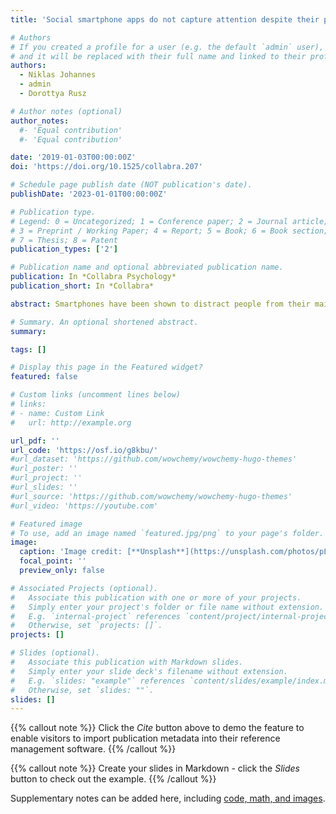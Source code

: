 ```yaml
---
title: 'Social smartphone apps do not capture attention despite their perceived high reward value'

# Authors
# If you created a profile for a user (e.g. the default `admin` user), write the username (folder name) here
# and it will be replaced with their full name and linked to their profile.
authors:
  - Niklas Johannes
  - admin
  - Dorottya Rusz

# Author notes (optional)
author_notes:
  #- 'Equal contribution'
  #- 'Equal contribution'

date: '2019-01-03T00:00:00Z'
doi: 'https://doi.org/10.1525/collabra.207'

# Schedule page publish date (NOT publication's date).
publishDate: '2023-01-01T00:00:00Z'

# Publication type.
# Legend: 0 = Uncategorized; 1 = Conference paper; 2 = Journal article;
# 3 = Preprint / Working Paper; 4 = Report; 5 = Book; 6 = Book section;
# 7 = Thesis; 8 = Patent
publication_types: ['2']

# Publication name and optional abbreviated publication name.
publication: In *Collabra Psychology*
publication_short: In *Collabra*

abstract: Smartphones have been shown to distract people from their main tasks (e.g., studying, working), but the psychological mechanisms underlying these distractions are not clear yet. In a preregistered experiment (https://osf.io/g8kbu/), we tested whether the distracting nature of smartphones stems from their high associated (social) reward value. Participants (N = 117) performed a visual search task while they were distracted by (a) high social reward apps (e.g., Facebook app icon + notification sign), (b) low social reward apps (e.g., Facebook app icon), and (c) no social reward apps (e.g., Weather app icon). We expected that high social reward app icons would slow down search, especially when people were deprived of their smartphones. Surprisingly, high social reward (vs. low or no social reward) apps did not impair visual search performance, yet in a survey (N = 158) participants indicated to perceive these icons as more rewarding. Our results demonstrate that even if people perceive social smartphone apps as more rewarding than nonsocial apps, this may not manifest in behavior.

# Summary. An optional shortened abstract.
summary: 

tags: []

# Display this page in the Featured widget?
featured: false

# Custom links (uncomment lines below)
# links:
# - name: Custom Link
#   url: http://example.org

url_pdf: ''
url_code: 'https://osf.io/g8kbu/'
#url_dataset: 'https://github.com/wowchemy/wowchemy-hugo-themes'
#url_poster: ''
#url_project: ''
#url_slides: ''
#url_source: 'https://github.com/wowchemy/wowchemy-hugo-themes'
#url_video: 'https://youtube.com'

# Featured image
# To use, add an image named `featured.jpg/png` to your page's folder.
image:
  caption: 'Image credit: [**Unsplash**](https://unsplash.com/photos/pLCdAaMFLTE)'
  focal_point: ''
  preview_only: false

# Associated Projects (optional).
#   Associate this publication with one or more of your projects.
#   Simply enter your project's folder or file name without extension.
#   E.g. `internal-project` references `content/project/internal-project/index.md`.
#   Otherwise, set `projects: []`.
projects: []

# Slides (optional).
#   Associate this publication with Markdown slides.
#   Simply enter your slide deck's filename without extension.
#   E.g. `slides: "example"` references `content/slides/example/index.md`.
#   Otherwise, set `slides: ""`.
slides: []
---
```


{{% callout note %}}
Click the _Cite_ button above to demo the feature to enable visitors to import publication metadata into their reference management software.
{{% /callout %}}

{{% callout note %}}
Create your slides in Markdown - click the _Slides_ button to check out the example.
{{% /callout %}}

Supplementary notes can be added here, including [code, math, and images](https://wowchemy.com/docs/writing-markdown-latex/).
